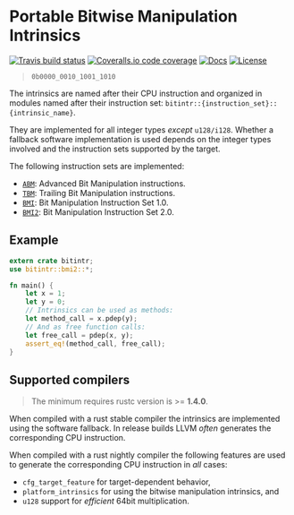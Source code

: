 # Portable Bitwise Manipulation Intrinsics

[![Travis build status][travis-shield]][travis] [![Coveralls.io code coverage][coveralls-shield]][coveralls] [![Docs][docs-shield]][docs] [![License][license-shield]][license]

> `0b0000_0010_1001_1010`

The intrinsics are named after their CPU instruction and organized in modules
named after their instruction set: `bitintr::{instruction_set}::{intrinsic_name}`.

They are implemented for all integer types _except_ `u128/i128`. Whether a
fallback software implementation is used depends on the integer types involved
and the instruction sets supported by the target.

The following instruction sets are implemented:

- [`ABM`][abm_link]: Advanced Bit Manipulation instructions.
- [`TBM`][tbm_link]: Trailing Bit Manipulation instructions.
- [`BMI`][bmi1_link]: Bit Manipulation Instruction Set 1.0.
- [`BMI2`][bmi2_link]: Bit Manipulation Instruction Set 2.0.

## Example

```rust
extern crate bitintr;
use bitintr::bmi2::*;

fn main() {
    let x = 1;
    let y = 0;
    // Intrinsics can be used as methods:
    let method_call = x.pdep(y);
    // And as free function calls:
    let free_call = pdep(x, y);
    assert_eq!(method_call, free_call);
}
```

## Supported compilers

> The minimum requires rustc version is >= **1.4.0**.

When compiled with a rust stable compiler the intrinsics are implemented using
the software fallback. In release builds LLVM _often_ generates the corresponding
CPU instruction.

When compiled with a rust nightly compiler the following features are used to
generate the corresponding CPU instruction in _all_ cases:

- `cfg_target_feature` for target-dependent behavior,
- `platform_intrinsics` for using the bitwise manipulation intrinsics, and
- `u128` support for _efficient_ 64bit multiplication.

<!-- Links -->
[travis-shield]: https://img.shields.io/travis/gnzlbg/bitintr.svg?style=flat-square
[travis]: https://travis-ci.org/gnzlbg/bitintr
[coveralls-shield]: https://img.shields.io/coveralls/gnzlbg/bitintr.svg?style=flat-square
[coveralls]: https://coveralls.io/github/gnzlbg/bitintr
[docs-shield]: https://img.shields.io/badge/docs-online-blue.svg?style=flat-square
[docs]: https://gnzlbg.github.io/bitintr
[license-shield]: https://img.shields.io/github/license/mashape/apistatus.svg?style=flat-square
[license]: https://github.com/gnzlbg/bitintr/blob/master/LICENSE
[abm_link]: https://en.wikipedia.org/wiki/Bit_Manipulation_Instruction_Sets#ABM_.28Advanced_Bit_Manipulation.29
[tbm_link]: https://en.wikipedia.org/wiki/Bit_Manipulation_Instruction_Sets#TBM_.28Trailing_Bit_Manipulation.29
[bmi1_link]: https://en.wikipedia.org/wiki/Bit_Manipulation_Instruction_Sets#BMI1_.28Bit_Manipulation_Instruction_Set_1.29
[bmi2_link]: https://en.wikipedia.org/wiki/Bit_Manipulation_Instruction_Sets#BMI2_.28Bit_Manipulation_Instruction_Set_2.29
